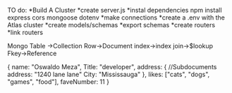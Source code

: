 TO do:
*Build A Cluster
*create server.js
*instal dependencies npm install express cors mongoose dotenv
*make connections
*create a .env with the Atlas cluster
*create models/schemas
*export schemas
*create routers
*link routers

Mongo
Table ->Collection
Row->Document
index->index
join->$lookup
Fkey->Reference

{
name: "Oswaldo Meza",
Title: "developer",
address: {           //Subdocuments
	address: "1240 lane lane"
	City: "Mississauga"
	},
likes: ["cats", "dogs", "games", "food"],
faveNumber: 11
}